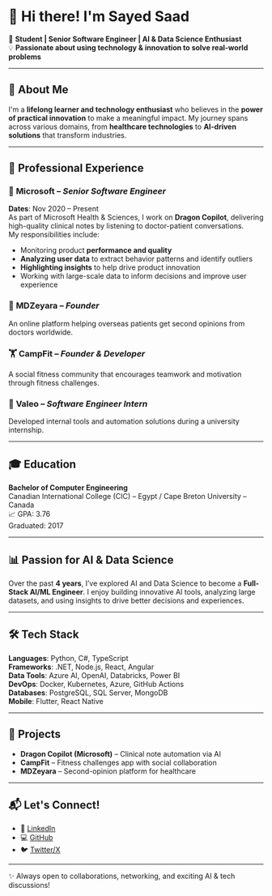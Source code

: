 # 👋 Hi there! I'm Sayed Saad

🚀 **Student | Senior Software Engineer | AI & Data Science Enthusiast**  
💡 **Passionate about using technology & innovation to solve real-world problems**

---

## 📌 About Me

I'm a **lifelong learner and technology enthusiast** who believes in the **power of practical innovation** to make a meaningful impact. My journey spans across various domains, from **healthcare technologies** to **AI-driven solutions** that transform industries.

---

## 💼 Professional Experience

### 🏢 **Microsoft** – *Senior Software Engineer*  
**Dates**: Nov 2020 – Present  
As part of Microsoft Health & Sciences, I work on **Dragon Copilot**, delivering high-quality clinical notes by listening to doctor-patient conversations.  
My responsibilities include:  
- Monitoring product **performance and quality**  
- **Analyzing user data** to extract behavior patterns and identify outliers  
- **Highlighting insights** to help drive product innovation  
- Working with large-scale data to inform decisions and improve user experience

### 🧠 **MDZeyara** – *Founder*  
An online platform helping overseas patients get second opinions from doctors worldwide.

### 🏋️ **CampFit** – *Founder & Developer*  
A social fitness community that encourages teamwork and motivation through fitness challenges.

### 💼 **Valeo** – *Software Engineer Intern*  
Developed internal tools and automation solutions during a university internship.

---

## 🎓 Education

**Bachelor of Computer Engineering**  
Canadian International College (CIC) – Egypt / Cape Breton University – Canada  
📈 GPA: 3.76  
Graduated: 2017

---

## 📊 Passion for AI & Data Science

Over the past **4 years**, I’ve explored AI and Data Science to become a **Full-Stack AI/ML Engineer**. I enjoy building innovative AI tools, analyzing large datasets, and using insights to drive better decisions and experiences.

---

## 🛠️ Tech Stack

**Languages**: Python, C#, TypeScript  
**Frameworks**: .NET, Node.js, React, Angular  
**Data Tools**: Azure AI, OpenAI, Databricks, Power BI  
**DevOps**: Docker, Kubernetes, Azure, GitHub Actions  
**Databases**: PostgreSQL, SQL Server, MongoDB  
**Mobile**: Flutter, React Native

---

## 🚀 Projects

- **Dragon Copilot (Microsoft)** – Clinical note automation via AI  
- **CampFit** – Fitness challenges app with social collaboration  
- **MDZeyara** – Second-opinion platform for healthcare

---

## 📬 Let's Connect!

- 🔗 [LinkedIn](https://www.linkedin.com/in/sayedsaad)  
- 💻 [GitHub](https://github.com/sayedsaad07)  
- 🐦 [Twitter/X](https://twitter.com/sayedsaad07)

---

✨ Always open to collaborations, networking, and exciting AI & tech discussions!
